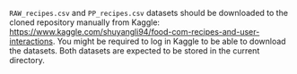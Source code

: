 `RAW_recipes.csv` and `PP_recipes.csv` datasets should be downloaded to the cloned repository manually from Kaggle:
https://www.kaggle.com/shuyangli94/food-com-recipes-and-user-interactions.
You might be required to log in Kaggle to be able to download the datasets. Both datasets are expected to be stored
in the current directory.